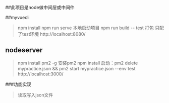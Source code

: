 ##此项目是node做中间层或中间件

##myvuecli
>npm install
>npm run serve 本地启动项目
>npm run build -- test 打包 只配了test环境
>http://localhost:8080/

## nodeserver
>npm install pm2 -g 安装pm2
>npm install 
>启动：pm2 delete mypractice.json && pm2 start mypractice.json --env test
>http://localhost:3000/


###功能实现
>读取写入json文件